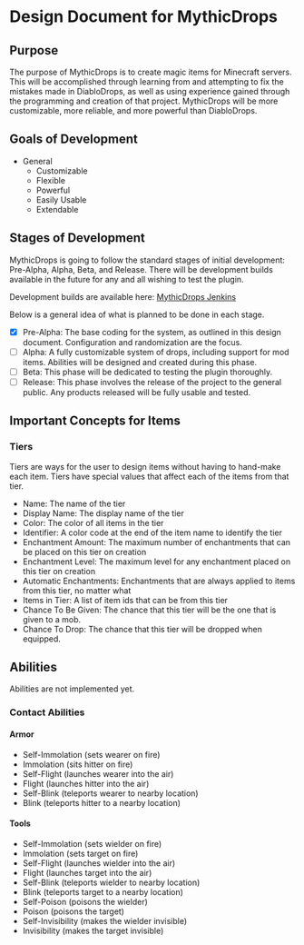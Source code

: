 # Design Document for MythicDrops

## Purpose
The purpose of MythicDrops is to create magic items for Minecraft servers. This will be accomplished through
learning from and attempting to fix the mistakes made in DiabloDrops, as well as using experience gained through
the programming and creation of that project. MythicDrops will be more customizable, more reliable, and more
powerful than DiabloDrops.

## Goals of Development
* General
  * Customizable
  * Flexible
  * Powerful
  * Easily Usable
  * Extendable

## Stages of Development
MythicDrops is going to follow the standard stages of initial development: Pre-Alpha, Alpha, Beta, and Release. There will
be development builds available in the future for any and all wishing to test the plugin.

Development builds are available here: [MythicDrops Jenkins](https://topplethenun.ci.cloudbees.com/job/MythicDrops/lastSuccessfulBuild/)

Below is a general idea of what is planned to be done in each stage.

- [x] Pre-Alpha: The base coding for the system, as outlined in this design document. Configuration and randomization are the focus.
- [ ] Alpha: A fully customizable system of drops, including support for mod items. Abilities will be designed and created during this phase.
- [ ] Beta: This phase will be dedicated to testing the plugin thoroughly.
- [ ] Release: This phase involves the release of the project to the general public. Any products released will be fully usable and tested.

## Important Concepts for Items
### Tiers
Tiers are ways for the user to design items without having to hand-make each item. Tiers have special values that affect each of the items from that tier.
* Name: The name of the tier
* Display Name: The display name of the tier
* Color: The color of all items in the tier
* Identifier: A color code at the end of the item name to identify the tier
* Enchantment Amount: The maximum number of enchantments that can be placed on this tier on creation
* Enchantment Level: The maximum level for any enchantment placed on this tier on creation
* Automatic Enchantments: Enchantments that are always applied to items from this tier, no matter what
* Items in Tier: A list of item ids that can be from this tier
* Chance To Be Given: The chance that this tier will be the one that is given to a mob.
* Chance To Drop: The chance that this tier will be dropped when equipped.

## Abilities
Abilities are not implemented yet.
### Contact Abilities
#### Armor
* Self-Immolation (sets wearer on fire)
* Immolation (sits hitter on fire)
* Self-Flight (launches wearer into the air)
* Flight (launches hitter into the air)
* Self-Blink (teleports wearer to nearby location)
* Blink (teleports hitter to a nearby location)

#### Tools
* Self-Immolation (sets wielder on fire)
* Immolation (sets target on fire)
* Self-Flight (launches wielder into the air)
* Flight (launches target into the air)
* Self-Blink (teleports wielder to nearby location)
* Blink (teleports target to a nearby location)
* Self-Poison (poisons the wielder)
* Poison (poisons the target)
* Self-Invisibility (makes the wielder invisible)
* Invisibility (makes the target invisible)
